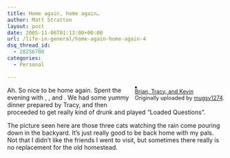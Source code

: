 ```yaml
---
title: Home again, home again…
author: Matt Stratton
layout: post
date: 2005-11-06T01:13:00+00:00
url: /life-in-general/home-again-home-again-4
dsq_thread_id:
  - 28256700
categories:
  - Personal

---
```

<div style="float:right;margin-left:10px;margin-bottom:10px;">
  <a href="http://www.flickr.com/photos/mugsy/60305850/" title="photo sharing"><img src="http://static.flickr.com/28/60305850_c6997c679d_m.jpg" alt="" style="border:solid 2px #000000;" /></a> <br /> <span style="font-size:.9em;margin-top:0;"> <a href="http://www.flickr.com/photos/mugsy/60305850/">Brian, Tracy, and Kevin</a> <br /> Originally uploaded by <a href="http://www.flickr.com/people/mugsy/">mugsy1274</a>. </span>
</div>

Ah. So nice to be home again. Spent the evening with , , and . We had some yummy dinner prepared by Tracy, and then proceeded to get really kind of drunk and played &#8220;Loaded Questions&#8221;.

The picture seen here are those three cats watching the rain come pouring down in the backyard. It&#8217;s just really good to be back home with my pals. Not that I didn&#8217;t like the friends I went to visit, but sometimes there really is no replacement for the old homestead.